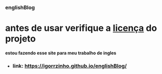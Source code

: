 ### englishBlog
# antes de usar verifique a [licença](https://github.com/igorrzinho/englishBlog/blob/main/LICENSE) do projeto
#### estou fazendo esse site para meu trabalho de ingles
* ###  link: https://igorrzinho.github.io/englishBlog/
